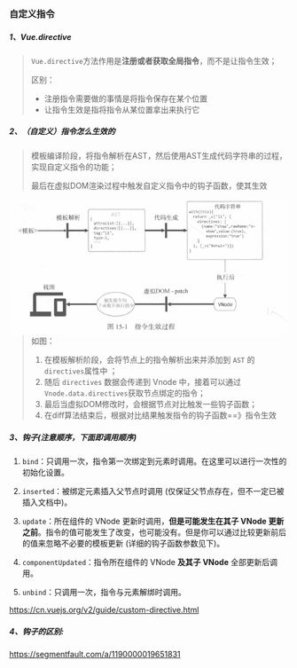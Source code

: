 ### 自定义指令

##### 1、Vue.directive

> `Vue.directive`方法作用是**注册或者获取全局指令**，而不是让指令生效；
>
> 区别： 
>
> - 注册指令需要做的事情是将指令保存在某个位置
> - 让指令生效是指将指令从某位置拿出来执行它

##### 2、（自定义）指令怎么生效的

> 模板编译阶段，将指令解析在AST，然后使用AST生成代码字符串的过程，实现自定义指令的功能；
>
> 最后在虚拟DOM渲染过程中触发自定义指令中的钩子函数，使其生效

<img src="https://raw.githubusercontent.com/JuntengMa/image/master/202202211830322.png" alt="image-20220221183003249" style="zoom:80%;float:left" />

> 如图：
>
> 1. 在模板解析阶段，会将节点上的指令解析出来并添加到 `AST` 的 `directives`属性中 ；
> 2. 随后 `directives` 数据会传递到 Vnode 中，接着可以通过 `Vnode.data.directives`获取节点绑定的指令；
> 3. 最后当虚拟DOM修改时，会根据节点对比触发一些钩子函数；
> 4. 在diff算法结束后，根据对比结果触发指令的钩子函数==》指令生效

##### 3、钩子(注意顺序，下面即调用顺序)

1. `bind`：只调用一次，指令第一次绑定到元素时调用。在这里可以进行一次性的初始化设置。

2. `inserted`：被绑定元素插入父节点时调用 (仅保证父节点存在，但不一定已被插入文档中)。

3. `update`：所在组件的 VNode 更新时调用，**但是可能发生在其子 VNode 更新之前**。指令的值可能发生了改变，也可能没有。但是你可以通过比较更新前后的值来忽略不必要的模板更新 (详细的钩子函数参数见下)。

4. `componentUpdated`：指令所在组件的 VNode **及其子 VNode** 全部更新后调用。

5. `unbind`：只调用一次，指令与元素解绑时调用。

https://cn.vuejs.org/v2/guide/custom-directive.html

##### 4、钩子的区别:

https://segmentfault.com/a/1190000019651831

